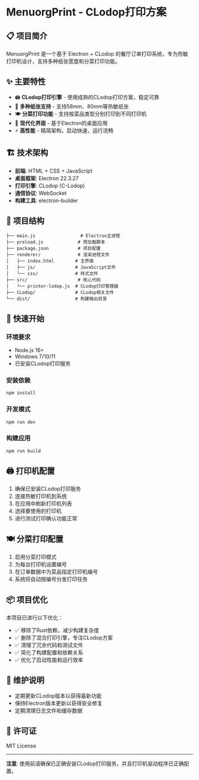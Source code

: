 # MenuorgPrint - CLodop打印方案

## 📋 项目简介

MenuorgPrint 是一个基于 Electron + CLodop 的餐厅订单打印系统，专为热敏打印机设计，支持多种纸张宽度和分菜打印功能。

## ✨ 主要特性

- 🖨️ **CLodop打印引擎** - 使用成熟的CLodop打印方案，稳定可靠
- 📄 **多种纸张支持** - 支持58mm、80mm等热敏纸张
- 🍽️ **分菜打印功能** - 支持按菜品类型分别打印到不同打印机
- 📱 **现代化界面** - 基于Electron的桌面应用
- ⚡ **高性能** - 精简架构，启动快速，运行流畅

## 🏗️ 技术架构

- **前端**: HTML + CSS + JavaScript
- **桌面框架**: Electron 22.3.27
- **打印引擎**: CLodop (C-Lodop)
- **通信协议**: WebSocket
- **构建工具**: electron-builder

## 📁 项目结构

```
├── main.js                 # Electron主进程
├── preload.js             # 预加载脚本
├── package.json           # 项目配置
├── renderer/              # 渲染进程文件
│   ├── index.html        # 主界面
│   ├── js/               # JavaScript文件
│   └── css/              # 样式文件
├── src/                   # 核心代码
│   └── printer-lodop.js  # CLodop打印管理器
├── CLodop/               # CLodop相关文件
└── dist/                 # 构建输出目录
```

## 🚀 快速开始

### 环境要求

- Node.js 16+
- Windows 7/10/11
- 已安装CLodop打印服务

### 安装依赖

```bash
npm install
```

### 开发模式

```bash
npm run dev
```

### 构建应用

```bash
npm run build
```

## 🖨️ 打印机配置

1. 确保已安装CLodop打印服务
2. 连接热敏打印机到系统
3. 在应用中刷新打印机列表
4. 选择要使用的打印机
5. 进行测试打印确认功能正常

## 🍽️ 分菜打印配置

1. 启用分菜打印模式
2. 为每台打印机设置编号
3. 在订单数据中为菜品指定打印机编号
4. 系统将自动按编号分发打印任务

## 📦 项目优化

本项目已进行以下优化：

- ✅ 移除了Rust依赖，减少构建复杂度
- ✅ 删除了混合打印引擎，专注CLodop方案
- ✅ 清理了冗余代码和测试文件
- ✅ 简化了构建配置和依赖关系
- ✅ 优化了启动性能和运行效率

## 🔧 维护说明

- 定期更新CLodop版本以获得最新功能
- 保持Electron版本更新以获得安全修复
- 定期清理日志文件和缓存数据

## 📄 许可证

MIT License

---

**注意**: 使用前请确保已正确安装CLodop打印服务，并且打印机驱动程序已正确配置。